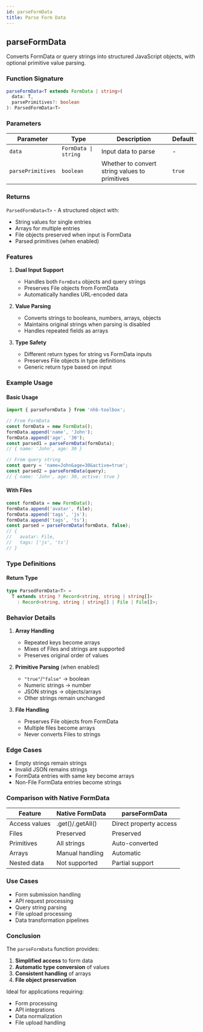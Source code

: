 ```yaml
---
id: parseFormData  
title: Parse Form Data  
---
```


## parseFormData

Converts FormData or query strings into structured JavaScript objects, with optional primitive value parsing.

### Function Signature

```typescript
parseFormData<T extends FormData | string>(
  data: T,
  parsePrimitives?: boolean
): ParsedFormData<T>
```

### Parameters

| Parameter | Type | Description | Default |
|-----------|------|-------------|---------|
| `data` | `FormData \| string` | Input data to parse | - |
| `parsePrimitives` | `boolean` | Whether to convert string values to primitives | `true` |

### Returns

`ParsedFormData<T>` - A structured object with:

- String values for single entries
- Arrays for multiple entries
- File objects preserved when input is FormData
- Parsed primitives (when enabled)

### Features

1. **Dual Input Support**
   - Handles both `FormData` objects and query strings
   - Preserves File objects from FormData
   - Automatically handles URL-encoded data

2. **Value Parsing**
   - Converts strings to booleans, numbers, arrays, objects
   - Maintains original strings when parsing is disabled
   - Handles repeated fields as arrays

3. **Type Safety**
   - Different return types for string vs FormData inputs
   - Preserves File objects in type definitions
   - Generic return type based on input

### Example Usage

#### Basic Usage

```typescript
import { parseFormData } from 'nhb-toolbox';

// From FormData
const formData = new FormData();
formData.append('name', 'John');
formData.append('age', '30');
const parsed1 = parseFormData(formData);
// { name: 'John', age: 30 }

// From query string
const query = 'name=John&age=30&active=true';
const parsed2 = parseFormData(query);
// { name: 'John', age: 30, active: true }
```

#### With Files

```typescript
const formData = new FormData();
formData.append('avatar', file);
formData.append('tags', 'js');
formData.append('tags', 'ts');
const parsed = parseFormData(formData, false);
// {
//   avatar: File,
//   tags: ['js', 'ts']
// }
```

### Type Definitions

#### Return Type

```typescript
type ParsedFormData<T> =
  T extends string ? Record<string, string | string[]>
    : Record<string, string | string[] | File | File[]>;
```

### Behavior Details

1. **Array Handling**
   - Repeated keys become arrays
   - Mixes of Files and strings are supported
   - Preserves original order of values

2. **Primitive Parsing** (when enabled)
   - `"true"`/`"false"` → boolean
   - Numeric strings → number
   - JSON strings → objects/arrays
   - Other strings remain unchanged

3. **File Handling**
   - Preserves File objects from FormData
   - Multiple files become arrays
   - Never converts Files to strings

### Edge Cases

- Empty strings remain strings
- Invalid JSON remains strings
- FormData entries with same key become arrays
- Non-File FormData entries become strings

### Comparison with Native FormData

| Feature | Native FormData | parseFormData |
|---------|----------------|---------------|
| Access values | .get()/.getAll() | Direct property access |
| Files | Preserved | Preserved |
| Primitives | All strings | Auto-converted |
| Arrays | Manual handling | Automatic |
| Nested data | Not supported | Partial support |

### Use Cases

- Form submission handling
- API request processing
- Query string parsing
- File upload processing
- Data transformation pipelines

### Conclusion

The `parseFormData` function provides:

1. **Simplified access** to form data
2. **Automatic type conversion** of values
3. **Consistent handling** of arrays
4. **File object preservation**

Ideal for applications requiring:

- Form processing
- API integrations
- Data normalization
- File upload handling
